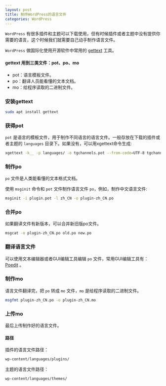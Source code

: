 ```yaml
---
layout: post
title: 制作WordPress的语言文件
categories: WordPress
---
```

`WordPress` 有很多插件和主题可以下载使用，但有时候插件或者主题中没有提供你需要的语言，这个时候我们就需要自己动手制作语言文件。

`WordPress` 做国际化使用开源软件中常用的 [gettext](https://www.gnu.org/software/gettext/) 工具。

#### gettext 用到三类文件：pot、po、mo

* pot：语言模板文件。
* po：翻译人员能看懂的文本文档。
* mo：给程序读取的二进制文件。

### 安装gettext

```sh
sudo apt install gettext
```

### 获得pot

`pot` 是语言的模板文件，用于制作不同语言的语言文件。一般存放在下载的插件或者主题的 `languages` 目录下。如果没有，可以用xgettext命令生成:

```sh
xgettext -k__ -p languages/ -o tgchannels.pot --from-code=UTF-8 tgchannels.php
```

### 制作po

`po` 文件是人类能看懂的文本格式文档。

使用 `msginit` 命令和 `pot` 文件制作语言文件 `po`，例如，制作中文语言文件:

```sh
msginit -i plugin.pot -l zh_CN -o plugin-zh_CN.po 
```

### 合并po

如果翻译文件有新版本，可以合并新旧版po文件。

```sh
msgcat -o plugin-zh_CN.po old.po new.po
```

### 翻译语言文件

可以使用文本编辑器或者GUI编辑工具编辑 `po` 文件，常用GUI编辑工具有：[Poedit](https://poedit.net/) 。

### 制作mo

语言文件翻译完，把 `po` 转成 `mo` 文件，`mo` 是给程序读取的二进制文件。

```sh
msgfmt plugin-zh_CN.po -o plugin-zh_CN.mo
```

### 上传mo

最后上传制作好的语言文件。

#### 路径

插件的语言文件路径：

```sh
wp-content/languages/plugins/
```

主题的语言文件路径：

```sh
wp-content/languages/themes/
```

